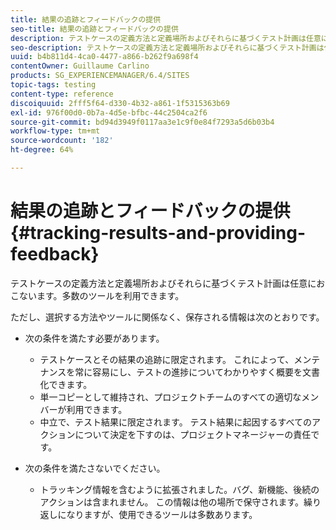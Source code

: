 ```yaml
---
title: 結果の追跡とフィードバックの提供
seo-title: 結果の追跡とフィードバックの提供
description: テストケースの定義方法と定義場所およびそれらに基づくテスト計画は任意におこないます
seo-description: テストケースの定義方法と定義場所およびそれらに基づくテスト計画は任意におこないます
uuid: b4b811d4-4ca0-4477-a866-b262f9a698f4
contentOwner: Guillaume Carlino
products: SG_EXPERIENCEMANAGER/6.4/SITES
topic-tags: testing
content-type: reference
discoiquuid: 2fff5f64-d330-4b32-a861-1f5315363b69
exl-id: 976f00d0-0b7a-4d5e-bfbc-44c2504ca2f6
source-git-commit: bd94d3949f0117aa3e1c9f0e84f7293a5d6b03b4
workflow-type: tm+mt
source-wordcount: '182'
ht-degree: 64%

---
```


# 結果の追跡とフィードバックの提供{#tracking-results-and-providing-feedback}

テストケースの定義方法と定義場所およびそれらに基づくテスト計画は任意におこないます。多数のツールを利用できます。

ただし、選択する方法やツールに関係なく、保存される情報は次のとおりです。

* 次の条件を満たす必要があります。

   * テストケースとその結果の追跡に限定されます。 これによって、メンテナンスを常に容易にし、テストの進捗についてわかりやすく概要を文書化できます。
   * 単一コピーとして維持され、プロジェクトチームのすべての適切なメンバーが利用できます。
   * 中立で、テスト結果に限定されます。 テスト結果に起因するすべてのアクションについて決定を下すのは、プロジェクトマネージャーの責任です。

* 次の条件を満たさないでください。

   * トラッキング情報を含むように拡張されました。バグ、新機能、後続のアクションは含まれません。 この情報は他の場所で保守されます。繰り返しになりますが、使用できるツールは多数あります。
